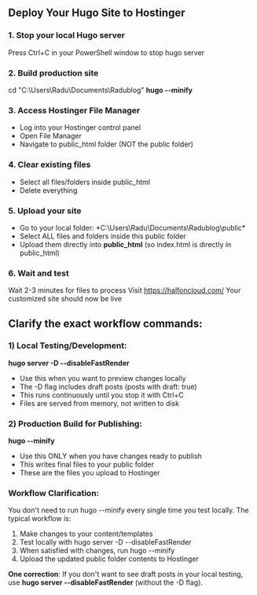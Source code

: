 ## Deploy Your Hugo Site to Hostinger

### 1. Stop your local Hugo server

Press Ctrl+C in your PowerShell window to stop hugo server

### 2. Build production site

cd "C:\Users\Radu\Documents\Radublog"
**hugo --minify**

### 3. Access Hostinger File Manager

- Log into your Hostinger control panel
- Open File Manager
- Navigate to public_html folder (NOT the public folder)

### 4. Clear existing files

- Select all files/folders inside public_html
- Delete everything

### 5. Upload your site

- Go to your local folder: *C:\Users\Radu\Documents\Radublog\public\*
- Select ALL files and folders inside this public folder
- Upload them directly into **public_html** (so index.html is directly in public_html)

### 6. Wait and test

Wait 2-3 minutes for files to process
Visit https://halfoncloud.com/
Your customized site should now be live


## Clarify the exact workflow commands:

### 1) Local Testing/Development:


**hugo server -D --disableFastRender**

- Use this when you want to preview changes locally
- The -D flag includes draft posts (posts with draft: true)
- This runs continuously until you stop it with Ctrl+C
- Files are served from memory, not written to disk

### 2) Production Build for Publishing:

**hugo --minify**

- Use this ONLY when you have changes ready to publish
- This writes final files to your public folder
- These are the files you upload to Hostinger

### Workflow Clarification:

You don't need to run hugo --minify every single time you test locally. The typical workflow is:

1. Make changes to your content/templates
2. Test locally with hugo server -D --disableFastRender
3. When satisfied with changes, run hugo --minify
4. Upload the updated public folder contents to Hostinger

**One correction**: If you don't want to see draft posts in your local testing, use **hugo server --disableFastRender** (without the -D flag).

